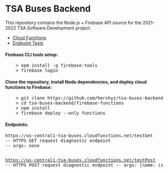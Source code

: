<h1>TSA Buses Backend</h1>

<p>
    This repository contains the Node.js + Firebase API source for the 2021-2022 TSA Software Development project.
</p>

<ul>
    <li><a href="https://github.com/hershyz/tsa-buses-backend/tree/main/firebase-functions">Cloud Functions</a></li>
    <li><a href="https://github.com/hershyz/tsa-buses-backend/tree/main/endpoint-tests">Endpoint Tests</a></li>
</ul>

<h4>Firebase CLI tools setup:</h4>
<pre>
    > npm install -g firebase-tools
    > firebase login
</pre>

<h4>Clone the repository, install Node dependencies, and deploy cloud functions to Firebase:</h4>
<pre>
    > git clone https://github.com/hershyz/tsa-buses-backend.git
    > cd tsa-buses-backend/firebase-functions
    > npm install
    > firebase deploy --only functions
</pre>

<h4>Endpoints:</h4>
<pre>
https://us-central1-tsa-buses.cloudfunctions.net/testGet
-- HTTPS GET request diagnostic endpoint
-- args: none

https://us-central1-tsa-buses.cloudfunctions.net/testPost
-- HTTPS POST request diagnostic endpoint
-- args: [name: (string)]
</pre>